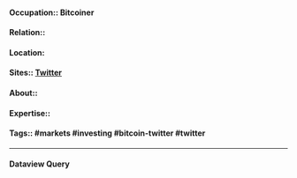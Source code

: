#### Occupation:: Bitcoiner
#### Relation::
#### Location:
#### Sites:: [Twitter](https://twitter.com/VentureCoinist)
#### About::
#### Expertise:: 
#### Tags:: #markets #investing #bitcoin-twitter #twitter 

---
#### Dataview Query
```dataview
```
